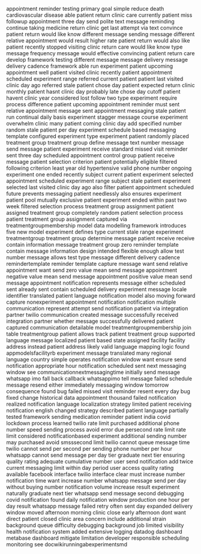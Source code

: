 appointment reminder testing primary goal simple reduce death cardiovascular disease able patient return clinic care currently patient miss followup appointment three day send polite text message reminding continue taking medicine return clinic get last attempt via text convince patient return would like know different message sending message different relative appointment would result higher rate patient return would also like patient recently stopped visiting clinic return care would like know type message frequency message would effective convincing patient return care develop framework testing different message message delivery message delivery cadence framework able run experiment patient upcoming appointment well patient visited clinic recently patient appointment scheduled experiment range referred current patient patient last visited clinic day ago referred stale patient chose day patient expected return clinic monthly patient hasnt clinic day probably late chose day cutoff patient havent clinic year considered lost follow two type experiment require process difference patient upcoming appointment reminder must sent relative appointment message sent appointment messaging stale patient run continual daily basis experiment stagger message course experiment overwhelm clinic many patient coming clinic day add specified number random stale patient per day experiment schedule based messaging template configured experiment type experiment patient randomly placed treatment group treatment group define message text number message send message patient experiment receive standard missed visit reminder sent three day scheduled appointment control group patient receive message patient selection criterion patient potentially eligible filtered following criterion least year old hypertensive valid phone number ongoing experiment one ended recently subject current patient experiment selected appointment scheduled experiment range subject stale patient experiment selected last visited clinic day ago also filter patient appointment scheduled future prevents messaging patient needlessly also ensures experiment patient pool mutually exclusive patient experiment ended within past two week filtered selection process treatment group assignment patient assigned treatment group completely random patient selection process patient treatment group assignment captured via treatmentgroupmembership model data modelling framework introduces five new model experiment defines type current stale range experiment treatmentgroup treatment group determine message patient receive receive contain information message treatment group zero reminder template contain message information design intended flexible enough allow test number message allows test type message different delivery cadence remindertemplate reminder template capture message want send relative appointment want send zero value mean send message appointment negative value mean send message appointment positive value mean send message appointment notification represents message either scheduled sent already sent contain scheduled delivery experiment message locale identifier translated patient language notification model also moving forward capture nonexperiment appointment notification notification multiple communication represent attempt send notification patient via integration partner twilio communication created message successfully received integration partner whether message successfully delivered patient captured communication detailable model treatmentgroupmembership join table treatmentgroup patient allows track patient treatment group supported language message localized patient based state assigned facility facility address instead patient address likely valid language mapping logic found appmodelsfacilityrb experiment message translated many regional language country simple operates notification window want ensure send notification appropriate hour notification scheduled sent next messaging window see communicationnextmessagingtime initially send message whatsapp imo fall back callback whatsappimo tell message failed schedule message resend either immediately messaging window tomorrow consequence found bug failed missed visit reminder resent every day bug fixed change historical data appointment thousand failed notification realized notification language localization strategy limited patient receiving notification english changed strategy described patient language partially tested framework sending medication reminder patient india covid lockdown process learned twilio rate limit purchased additional phone number speed sending process avoid error due persecond rate limit rate limit considered notificationbased experiment additional sending number may purchased avoid smsssecond limit twilio cannot queue message time twilio cannot send per second per sending phone number per hour whatsapp cannot send message per day tier graduate next tier ensuring quality rating adequate cumulative number user send notification add twice current messaging limit within day period user access quality rating available facebook interface twilio interface clear must increase number notification time want increase number whatsapp message send per day without buying number notification volume increase result experiment naturally graduate next tier whatsapp send message second debugging covid notification found daily notification window production one hour per day result whatsapp message failed retry often sent day expanded delivery window moved afternoon morning clinic close early afternoon dont want direct patient closed clinic area concern include additional strain background queue difficulty debugging background job limited visibility health notification system added extensive logging datadog dashboard metabase dashboard mitigate limitation developer responsible scheduling monitoring see docwikirunningabexperimentsmd